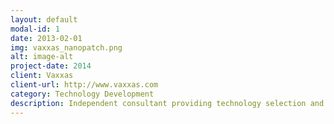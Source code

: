 ```yaml
---
layout: default
modal-id: 1
date: 2013-02-01
img: vaxxas_nanopatch.png
alt: image-alt
project-date: 2014
client: Vaxxas
client-url: http://www.vaxxas.com
category: Technology Development
description: Independent consultant providing technology selection and process development assistance. Vaxxas' Nanopatch technology is a next generation vaccine delivery platform and provides a needle-free alternative to traditional vaccinations. <br> <br> Image credit ANFF Queensland Node
---
```

